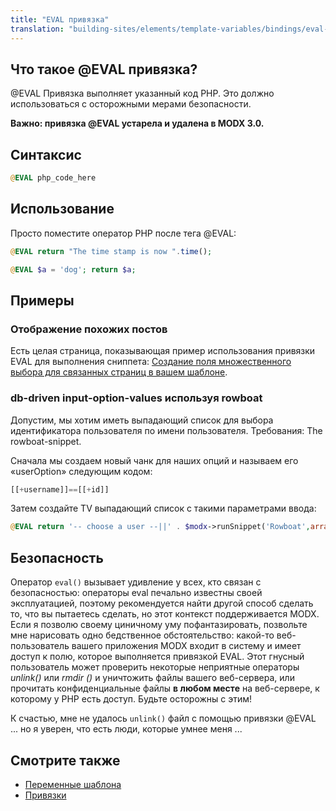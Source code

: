 ```yaml
---
title: "EVAL привязка"
translation: "building-sites/elements/template-variables/bindings/eval-binding"
---
```


## Что такое @EVAL привязка?

@EVAL Привязка выполняет указанный код PHP. Это должно использоваться с осторожными мерами безопасности.

**Важно: привязка @EVAL устарела и удалена в MODX 3.0.**

## Синтаксис

``` php
@EVAL php_code_here
```

## Использование

Просто поместите оператор PHP после тега @EVAL:

``` php
@EVAL return "The time stamp is now ".time();
```

``` php
@EVAL $a = 'dog'; return $a;
```

## Примеры

### Отображение похожих постов

Есть целая страница, показывающая пример использования привязки EVAL для выполнения сниппета: [Создание поля множественного выбора для связанных страниц в вашем шаблоне](building-sites/tutorials/multiselect-related-pages "Создание поля множественного выбора для связанных страниц в вашем шаблоне").

### db-driven input-option-values используя rowboat

Допустим, мы хотим иметь выпадающий список для выбора идентификатора пользователя по имени пользователя.
Требования: The rowboat-snippet.

Сначала мы создаем новый чанк для наших опций и называем его «userOption» следующим кодом:

``` php
[[+username]]==[[+id]]
```

Затем создайте TV выпадающий список с такими параметрами ввода:

``` php
@EVAL return '-- choose a user --||' . $modx->runSnippet('Rowboat',array('table'=>'modx_users','tpl'=>'userOption','outputSeparator'=>'||'));
```

## Безопасность

Оператор `eval()` вызывает удивление у всех, кто связан с безопасностью: операторы eval печально известны своей эксплуатацией, поэтому рекомендуется найти другой способ сделать то, что вы пытаетесь сделать, но этот контекст поддерживается MODX. Если я позволю своему циничному уму пофантазировать, позвольте мне нарисовать одно бедственное обстоятельство: какой-то веб-пользователь вашего приложения MODX входит в систему и имеет доступ к полю, которое выполняется привязкой EVAL. Этот гнусный пользователь может проверить некоторые неприятные операторы _unlink()_ или _rmdir ()_ и уничтожить файлы вашего веб-сервера, или прочитать конфиденциальные файлы **в любом месте** на веб-сервере, к которому у PHP есть доступ. Будьте осторожны с этим!

К счастью, мне не удалось `unlink()` файл с помощью привязки @EVAL ... но я уверен, что есть люди, которые умнее меня ...

## Смотрите также

- [Переменные шаблона](building-sites/elements/template-variables "Переменные шаблона")
- [Привязки](building-sites/elements/template-variables/bindings "Привязки")

